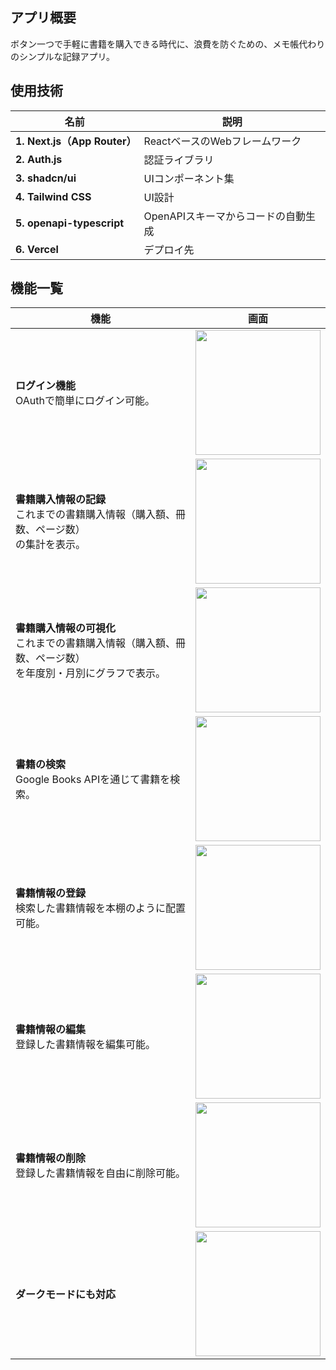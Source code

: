 ## アプリ概要
ボタン一つで手軽に書籍を購入できる時代に、浪費を防ぐための、メモ帳代わりのシンプルな記録アプリ。

## 使用技術
|名前|説明|
---|---
|**1. Next.js（App Router）**|ReactベースのWebフレームワーク|
|**2. Auth.js**|認証ライブラリ|
|**3. shadcn/ui**|UIコンポーネント集|
|**4. Tailwind CSS**|UI設計|
|**5. openapi-typescript**|OpenAPIスキーマからコードの自動生成|
|**6. Vercel**|デプロイ先|

## 機能一覧
|機能|画面|
---|---
|**ログイン機能**<br>OAuthで簡単にログイン可能。|<img src="https://github.com/user-attachments/assets/920180e2-5627-4595-b54d-1caa71d88304" width="200">|
|**書籍購入情報の記録**<br>これまでの書籍購入情報（購入額、冊数、ページ数）<br>の集計を表示。|<img src="https://github.com/user-attachments/assets/dab0e178-cba6-49c4-ba6e-88471f84a7ef" width="200">|
|**書籍購入情報の可視化**<br>これまでの書籍購入情報（購入額、冊数、ページ数）<br>を年度別・月別にグラフで表示。|<img src="https://github.com/user-attachments/assets/1e6fa680-eb2d-4c60-b106-18ea9e6a7218" width="200">|
|**書籍の検索**<br>Google Books APIを通じて書籍を検索。|<img src="https://github.com/user-attachments/assets/97b3a9e8-7804-46ff-ac17-9c6bcfb65dd0" width="200">|
|**書籍情報の登録**<br>検索した書籍情報を本棚のように配置可能。|<img src="https://github.com/user-attachments/assets/4eb5b4f6-5915-4d87-8f50-bf96b8a225e0" width="200">|
|**書籍情報の編集**<br>登録した書籍情報を編集可能。|<img src="https://github.com/user-attachments/assets/84b42d4a-d4b2-4268-ac05-e829d56b97ff" width="200">|
|**書籍情報の削除**<br>登録した書籍情報を自由に削除可能。|<img src="https://github.com/user-attachments/assets/a315e5d7-12ef-4e11-bf2e-4507f3d28893" width="200">|
|**ダークモードにも対応**|<img src="https://github.com/user-attachments/assets/438953fd-5fca-40b8-9a4a-7750c1c81477" width="200">|
